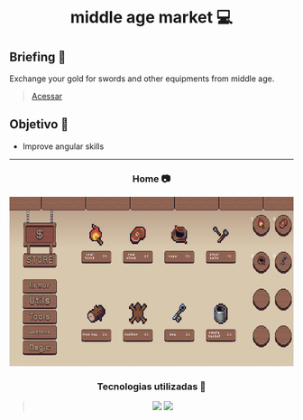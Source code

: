 <h1 align="center"> middle age market 💻 </h1>

## Briefing 📄

Exchange your gold for swords and other equipments from middle age. 

> [Acessar](https://middle-age-market.netlify.app)

<h2 align="left"> Objetivo 📌 </h2>

- Improve angular skills

---

<h3 align="center"> Home 📷 </h3>

<div align="center">
<img height="300em" src="./src/assets/images/showcase.png">
</div>

<h3 align="center"> Tecnologias utilizadas 🤖 </h3>

> <div align="center">
>   <img src="https://img.shields.io/badge/Angular-DD0031?style=for-the-badge&logo=angular&logoColor=white">
>   <img src="https://img.shields.io/badge/Sass-CC6699?style=for-the-badge&logo=sass&logoColor=white" >
> </div>
